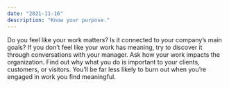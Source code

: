 ```yaml
---
date: "2021-11-16"
description: "Know your purpose."
---
```


Do you feel like your work matters? Is it connected to your company’s main goals? If you don’t feel like your work has meaning, try to discover it through conversations with your manager. Ask how your work impacts the organization. Find out why what you do is important to your clients, customers, or visitors. You’ll be far less likely to burn out when you’re engaged in work you find meaningful.
